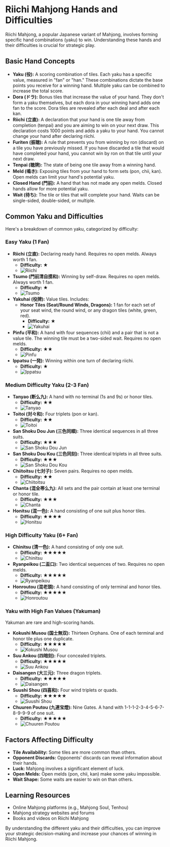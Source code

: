 # Riichi Mahjong Hands and Difficulties

Riichi Mahjong, a popular Japanese variant of Mahjong, involves forming specific hand combinations (yaku) to win. Understanding these hands and their difficulties is crucial for strategic play.

## Basic Hand Concepts

* **Yaku (役):** A scoring combination of tiles. Each yaku has a specific value, measured in "fan" or "han." These combinations dictate the base points you receive for a winning hand. Multiple yaku can be combined to increase the total score.
* **Dora (ドラ):** Bonus tiles that increase the value of your hand. They don't form a yaku themselves, but each dora in your winning hand adds one fan to the score. Dora tiles are revealed after each deal and after each kan.
* **Riichi (立直):** A declaration that your hand is one tile away from completion (tenpai) and you are aiming to win on your next draw. This declaration costs 1000 points and adds a yaku to your hand. You cannot change your hand after declaring riichi.
* **Furiten (振聴):** A rule that prevents you from winning by ron (discard) on a tile you have previously missed. If you have discarded a tile that would have completed your hand, you cannot win by ron on that tile until your next draw.
* **Tenpai (聴牌):** The state of being one tile away from a winning hand.
* **Meld (鳴き):** Exposing tiles from your hand to form sets (pon, chii, kan). Open melds can limit your hand's potential yaku.
* **Closed Hand (門前):** A hand that has not made any open melds. Closed hands allow for more potential yaku.
* **Wait (待ち):** The tile or tiles that will complete your hand. Waits can be single-sided, double-sided, or multiple.

## Common Yaku and Difficulties

Here's a breakdown of common yaku, categorized by difficulty:

### Easy Yaku (1 Fan)

* **Riichi (立直):** Declaring ready hand. Requires no open melds. Always worth 1 fan.
    * **Difficulty:** ★
    * ![Riichi](images/hand/riichi.png)
* **Tsumo (門前清自摸和):** Winning by self-draw. Requires no open melds. Always worth 1 fan.
    * **Difficulty:** ★
    * ![Tsumo](images/hand/tsumo.png)
* **Yakuhai (役牌):** Value tiles. Includes:
    * **Honor Tiles (Seat/Round Winds, Dragons):** 1 fan for each set of your seat wind, the round wind, or any dragon tiles (white, green, red).
        * **Difficulty:** ★
        * ![Yakuhai](images/hand/yakuhai.png)
* **Pinfu (平和):** A hand with four sequences (chii) and a pair that is not a value tile. The winning tile must be a two-sided wait. Requires no open melds.
    * **Difficulty:** ★★
    * ![Pinfu](images/hand/pinfu.png)
* **Ippatsu (一発):** Winning within one turn of declaring riichi.
    * **Difficulty:** ★
    * ![Ippatsu](images/hand/ippatsu.png)

### Medium Difficulty Yaku (2-3 Fan)

* **Tanyao (断么九):** A hand with no terminal (1s and 9s) or honor tiles.
    * **Difficulty:** ★★
    * ![Tanyao](images/hand/tanyao.png)
* **Toitoi (対々和):** Four triplets (pon or kan).
    * **Difficulty:** ★★
    * ![Toitoi](images/hand/toitoi.png)
* **San Shoku Dou Jun (三色同順):** Three identical sequences in all three suits.
    * **Difficulty:** ★★★
    * ![San Shoku Dou Jun](images/hand/sanshokudoujun.png)
* **San Shoku Dou Kou (三色同刻):** Three identical triplets in all three suits.
    * **Difficulty:** ★★★
    * ![San Shoku Dou Kou](images/hand/sanshokudoukou.png)
* **Chiitoitsu (七対子):** Seven pairs. Requires no open melds.
    * **Difficulty:** ★★
    * ![Chiitoitsu](images/hand/chiitoitsu.png)
* **Chanta (混全帯么九):** All sets and the pair contain at least one terminal or honor tile.
    * **Difficulty:** ★★★
    * ![Chanta](images/hand/chanta.png)
* **Honitsu (混一色):** A hand consisting of one suit plus honor tiles.
    * **Difficulty:** ★★★★
    * ![Honitsu](images/hand/honitsu.png)

### High Difficulty Yaku (6+ Fan)

* **Chinitsu (清一色):** A hand consisting of only one suit.
    * **Difficulty:** ★★★★★
    * ![Chinitsu](images/hand/chinitsu.png)
* **Ryanpeikou (二盃口):** Two identical sequences of two. Requires no open melds.
    * **Difficulty:** ★★★★★
    * ![Ryanpeikou](images/hand/ryanpeikou.png)
* **Honroutou (混老頭):** A hand consisting of only terminal and honor tiles.
    * **Difficulty:** ★★★★★
    * ![Honroutou](images/hand/honroutou.png)

### Yaku with High Fan Values (Yakuman)

Yakuman are rare and high-scoring hands.

* **Kokushi Musou (国士無双):** Thirteen Orphans. One of each terminal and honor tile plus one duplicate.
    * **Difficulty:** ★★★★★
    * ![Kokushi Musou](images/hand/kokushimusou.png)
* **Suu Ankou (四暗刻):** Four concealed triplets.
    * **Difficulty:** ★★★★★
    * ![Suu Ankou](images/hand/suuankou.png)
* **Daisangen (大三元):** Three dragon triplets.
    * **Difficulty:** ★★★★★
    * ![Daisangen](images/hand/daisangen.png)
* **Suushi Shou (四喜和):** Four wind triplets or quads.
    * **Difficulty:** ★★★★★
    * ![Suushi Shou](images/hand/suushishou.png)
* **Chuuren Poutou (九連宝燈):** Nine Gates. A hand with 1-1-1-2-3-4-5-6-7-8-9-9-9 of one suit.
    * **Difficulty:** ★★★★★
    * ![Chuuren Poutou](images/hand/chuurenpoutou.png)

## Factors Affecting Difficulty

* **Tile Availability:** Some tiles are more common than others.
* **Opponent Discards:** Opponents' discards can reveal information about their hands.
* **Luck:** Mahjong involves a significant element of luck.
* **Open Melds:** Open melds (pon, chii, kan) make some yaku impossible.
* **Wait Shape:** Some waits are easier to win on than others.

## Learning Resources

* Online Mahjong platforms (e.g., Mahjong Soul, Tenhou)
* Mahjong strategy websites and forums
* Books and videos on Riichi Mahjong

By understanding the different yaku and their difficulties, you can improve your strategic decision-making and increase your chances of winning in Riichi Mahjong.
